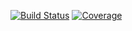 [![Build Status](https://travis-ci.org/hWorblehat/jraph.svg?branch=master)](https://travis-ci.org/hWorblehat/jraph)
[![Coverage](https://codecov.io/gh/hWorblehat/jraph/branch/master/graph/badge.svg)](https://codecov.io/gh/hWorblehat/jraph)